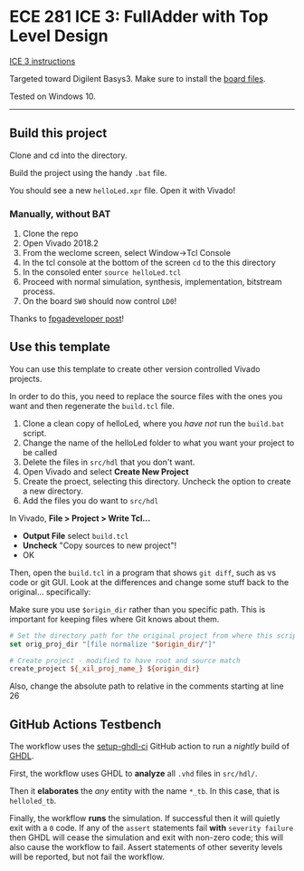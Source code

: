 # ECE 281 ICE 3: FullAdder with Top Level Design

[ICE 3 instructions](https://usafa-ece.github.io/ece281-book/ICE/ICE3.html)

Targeted toward Digilent Basys3. Make sure to install the [board files](https://github.com/Xilinx/XilinxBoardStore/tree/2018.2/boards/Digilent/basys3).

Tested on Windows 10.

---

## Build this project

Clone and cd into the directory.

Build the project using the handy `.bat` file.

You should see a new `helloLed.xpr` file. Open it with Vivado!

### Manually, without BAT

1. Clone the repo
2. Open Vivado 2018.2
3. From the weclome screen, select Window->Tcl Console
4. In the tcl console at the bottom of the screen `cd` to the this directory
5. In the consoled enter `source helloLed.tcl`
6. Proceed with normal simulation, synthesis, implementation, bitstream process.
7. On the board `SW0` should now control `LD0`!

Thanks to [fpgadeveloper post](https://www.fpgadeveloper.com/2014/08/version-control-for-vivado-projects.html/)!

## Use this template

You can use this template to create other version controlled Vivado projects.

In order to do this, you need to replace the source files with the ones you want and then regenerate the `build.tcl` file.

1. Clone a clean copy of helloLed, where you *have not* run the `build.bat` script.
2. Change the name of the helloLed folder to what you want your project to be called
3. Delete the files in `src/hdl` that you don't want.
4. Open Vivado and select **Create New Project**
5. Create the proect, selecting this directory. Uncheck the option to create a new directory.
6. Add the files you do want to `src/hdl`

In Vivado, **File > Project > Write Tcl...**
- **Output File** select `build.tcl`
- **Uncheck** "Copy sources to new project"!
- OK

Then, open the `build.tcl` in a program that shows `git diff`, such as vs code or git GUI.
Look at the differences and change some stuff back to the original... specifically:

Make sure you use `$origin_dir` rather than you specific path.
This is important for keeping files where Git knows about them.

```tcl
# Set the directory path for the original project from where this script was exported
set orig_proj_dir "[file normalize "$origin_dir/"]"

# Create project - modified to have root and source match
create_project ${_xil_proj_name_} ${origin_dir}
```

Also, change the absolute path to relative in the comments starting at line 26

## GitHub Actions Testbench

The workflow uses the [setup-ghdl-ci](https://github.com/ghdl/setup-ghdl-ci) GitHub action
to run a *nightly* build of [GHDL](https://ghdl.github.io/ghdl/).

First, the workflow uses GHDL to **analyze** all `.vhd` files in `src/hdl/`.

Then it **elaborates** the *any* entity with the name `*_tb`. In this case, that is `helloled_tb`.

Finally, the workflow **runs** the simulation. If successful then it will quietly exit with a `0` code.
If any of the `assert` statements fail **with** `severity failure` then GHDL will cease the simulation and exit with non-zero code; this will also cause the workflow to fail.
Assert statements of other severity levels will be reported, but not fail the workflow.

